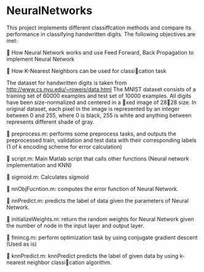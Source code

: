 NeuralNetworks
==============
This project implements different classiffcation methods and compare its performance
in classifying handwritten digits. The following objectives are met:

 How Neural Network works and use Feed Forward, Back Propagation to implement Neural Network

 How K-Nearest Neighbors can be used for classication task

The dataset for handwritten digits is taken from http://www.cs.nyu.edu/~roweis/data.html
The MNIST dataset consists of a training set of 60000 examples and test set of 10000 examples. All
digits have been size-normalized and centered in a xed image of 2828 size. In original dataset, each pixel
in the image is represented by an integer between 0 and 255, where 0 is black, 255 is white and anything
between represents different shade of gray.

 preprocess.m: performs some preprocess tasks, and outputs the preprocessed train, validation and test
                data with their corresponding labels (1 of k encoding scheme for error calculation)
                
 script.m: Main Matlab script that calls other functions (Neural network implementation and KNN)

 sigmoid.m: Calculates sigmoid 

 nnObjFucntion.m: computes the error function of Neural Network.

 nnPredict.m: predicts the label of data given the parameters of Neural Network.

 initializeWeights.m: return the random weights for Neural Network given the number of node in the
                input layer and output layer.
                
 fmincg.m: perform optimization task by using conjugate gradient descent (Used as is)

 knnPredict.m: knnPredict predicts the label of given data by using k-nearest neighbor classication
                algorithm.
